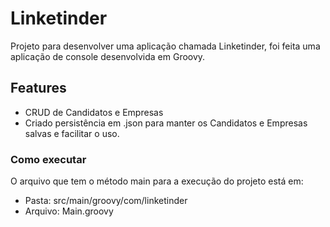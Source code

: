 # Linketinder

Projeto para desenvolver uma aplicação chamada Linketinder, foi feita uma aplicação de console desenvolvida em Groovy.

## Features
* CRUD de Candidatos e Empresas
* Criado persistência em .json para manter os Candidatos e Empresas salvas e facilitar o uso.

### Como executar
O arquivo que tem o método main para a execução do projeto está em:

* Pasta: src/main/groovy/com/linketinder
* Arquivo: Main.groovy
